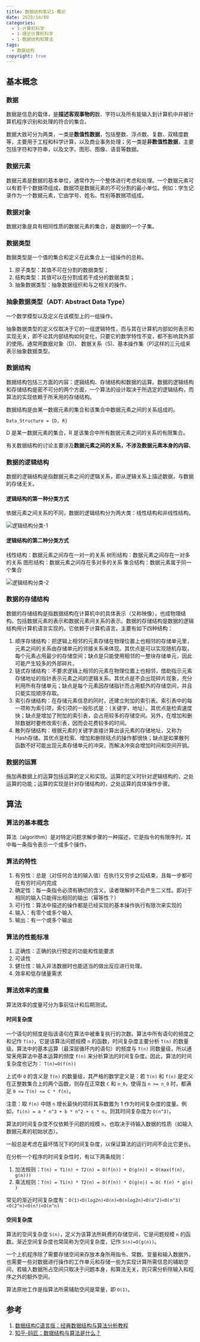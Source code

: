 ```yaml
---
title: 数据结构笔记1-概论
date: 2020/10/08
categories:
  - 3-计算机科学
  - 1-理论计算机科学
  - 1-数据结构和算法
tags:
  - 数据结构
copyright: true
---
```


##  基本概念

### 数据

数据是信息的载体，是**描述客观事物的**数、字符以及所有能输入到计算机中并被计算机程序识别和处理的符合的集合。

数据大致可分为两类，一类是**数值性数据**，包括整数、浮点数、复数、双精度数等，主要用于工程和科学计算，以及商业事务处理；另一类是**非数值性数据**，主要包括字符和字符串，以及文字、图形、图像、语音等数据。

### 数据元素

数据元素是数据的基本单位，通常作为一个整体进行考虑和处理。一个数据元素可以有若干个数据项组成，数据项是数据元素的不可分割的最小单位。例如：学生记录作为一个数据元素，它由学号、姓名、性别等数据项组成。

### 数据对象

数据对象是具有相同性质的数据元素的集合，是数据的一个子集。

### 数据类型

数据类型是一个值的集合和定义在此集合上一组操作的总称。

1. 原子类型：其值不可在分割的数据类型；
2. 结构类型：其值可以在分割成若干成分的数据类型；
3. 抽象数据类型：抽象数据组织和与之相关的操作。

### 抽象数据类型（ADT: Abstract Data Type）

一个数学模型以及定义在该模型上的一组操作。

抽象数据类型的定义仅取决于它的一组逻辑特性，而与其在计算机内部如何表示和实现无关，即不论其内部结构如何变化，只要它的数学特性不变，都不影响其外部的使用。通常用数据对象（D)、 数据关系（S)、基本操作集（P)这样的三元组来表示抽象数据类型。

### 数据结构

数据结构包括三方面的内容：逻辑结构、存储结构和数据的运算。数据的逻辑结构和存储结构是密不可分的两个方面，一个算法的设计取决于所选定的逻辑结构，而算法的实现依赖于所釆用的存储结构。

数据结构是由某一数据元素的集合和该集合中数据元素之间的关系组成的。

`Data_Structure = {D, R}`

D 是某一数据元素的集合，R 是该集合中所有数据元素之间的关系的有限集合。

有关数据结构的讨论主要涉及**数据元素之间的关系，不涉及数据元素本身的内容**。

### 数据的逻辑结构

数据的逻辑结构是指数据元素之间的逻辑关系，即从逻辑关系上描述数据，与数据的存储无关。

#### 逻辑结构的第一种分类方式

依据元素之间关系的不同，数据的逻辑结构分为两大类：线性结构和非线性结构。

![逻辑结构分类-1][1]

#### 逻辑结构的第二种分类方式

线性结构：数据元素之间存在一对一的关系
树形结构：数据元素之间存在一对多的关系
图形结构：数据元素之间存在多对多的关系
集合结构：数据元素属于同一个集合

![逻辑结构分类-2][4]

### 数据的存储结构

数据的存储结构是指数据结构在计算机中的具体表示（又称映像），也成物理结构。包括数据元素的表示和数据元素间关系的表示。数据的存储结构是数据的逻辑结构用计算机语言实现的。它依赖于计算机语言。主要有如下四种结构：
1. 顺序存储结构：把逻辑上相邻的元素存储在物理位置上也相邻的存储单元里，元素之间的关系由存储单元的邻接关系来体现。其优点是可以实现随机存取，每个元素占用最少的存储空间；缺点是只能使用相邻的一整块存储单元，因此可能产生较多的外部碎片。
2. 链式存储结构：不要求逻辑上相邻的元素在物理位置上也相邻，借助指示元素存储地址的指针表示元素之间的逻辑关系。其优点是不会出现碎片现象，充分利用所有存储单元；缺点是每个元素因存储指针而占用额外的存储空间，并且只能实现顺序存取。
3. 索引存储结构：在存储元素信息的同时，还建立附加的索引表。索引表中的每一项称为索引项，索引项的一般形式是：（关键字，地址）。其优点是检索速度快；缺点是增加了附加的索引表，会占用较多的存储空间。另外，在增加和删除数据时要修改索引表，因而会花费较多的时间。
4. 散列存储结构：根据元素的关键字直接计算出该元素的存储地址，又称为Hash存储。其优点是检索、增加和删除结点的操作都很快；缺点是如果散列函数不好可能出现元素存储单元的冲突，而解决冲突会增加时间和空间开销。

### 数据的运算

施加再数据上的运算包括运算的定义和实现。运算的定义时针对逻辑结构的，之处运算的功能；运算的实现是针对存储结构的，之处运算的具体操作步骤。

## 算法

### 算法的基本概念

算法（algorithm）是对特定问题求解步骤的一种描述，它是指令的有限序列，其中每一条指令表示一个或多个操作。

### 算法的特性

1. 有穷性：总是（对任何合法的输入值）在执行又穷步之后结束，且每一步都可在有穷时间内完成
2. 确定性：每一条指令必须有确切的含义，读者理解时不会产生二义性。即对于相同的输入只能得出相同的输出（幂等性？）
3. 可行性：算法中描述的操作都是已经实现的基本操作执行有限次来实现的
4. 输入：有零个或多个输入
5. 输出：有一个或多个输出

### 算法的性能标准

1. 正确性：正确的执行预定的功能和性能要求
2. 可读性
3. 健壮性：输入非法数据时也能适当的做出反应进行处理。
4. 效率和低存储量需求

### 算法效率的度量

算法效率的度量可分为事前估计和后期测试。

#### 时间复杂度

一个语句的频度是指该语句在算法中被重复执行的次数。算法中所有语句的频度之和记作 `T(n)`，它是该算法问题规模 `n` 的函数，时间复杂度主要分析 `T(n)` 的数量级。算法中的基本运算（最深层循环内的语句）的频度与 `T(n)` 同数量级，所以通常釆用算法中基本运算的频度  `f(n)` 来分析算法的时间复杂度。因此，算法的时间复杂度也记为：
`T(n)=O(f(n))`

上式中 `O` 的含义是 `T(n)` 的数量级，其严格的数学定义是：若 `T(n)` 和 `f(n)` 是定义在正整数集合上的两个函数，则存在正常数 `C` 和 `n_0`，使得当 `n >= n_0` 时，都满足 `0 <= T(n) <= C * f(n)`。

注意：取 `f(n)` 中随 `n` 增长最快的项将其系数置为 1 作为时间复杂度的度量。例如，`fi(n) = a * n^3 + b * n^2 + c * n`，则其时间复杂度为 `O(n^3)`。

算法的时间复杂度不仅依赖于问题的规模 `n`，也取决于待输入数据的性质（如输入数据元素的初始状态）。

一般总是考虑在最坏情况下的时间复杂度，以保证算法的运行时间不会比它更长。

在分析一个程序的时间复杂性时，有以下两条规则：

1. 加法规则：`T(n) = T1(n) + T2(n) = O(f(n)) + O(g(n)) = O(max(f(n), g(n)))`
2. 乘法规则：`T(n) = T1(n) * T2(n) = O(f(n)) * O(g(n)) = O( f(n) * g(n) )`

常见的渐近时间复杂度有：`O(1)<O(log2n)<O(n)<O(nlog2n)<O(n^2)<O(n^3)<O(2^n)<O(n!)<O(n^n)`

#### 空间复杂度

算法的空间复杂度 `S(n)`，定义为该算法所耗费的存储空间，它是问题规模 `n` 的函数。渐近空间复杂度也常简称为空间复杂度，记作 `S(n)=O(g(n))`。

一个上机程序除了需要存储空间来存放本身所用指令、常数、变量和输入数据外，也需要一些对数据进行操作的工作单元和存储一些为实现计算所需信息的辅助空间，若输入数据所占空间只取决于问题本身，和算法无关，则只需分析除输入和程序之外的额外空间。

算法原地工作是指算法所需辅助空间是常量，即 `O(1)`。

## 参考
1. [数据结构C语言版：经典数据结构与算法分析教程][3]
2. [知乎-码匠：数据结构与算法是什么？][5]

[1]: https://img.blanc.site//wiki/img/20201019000530.png
[2]: https://img.blanc.site//wiki/img/20201019003344.JPG
[3]: http://c.biancheng.net/cpp/shujujiegou/
[4]: https://img.blanc.site//wiki/img/20201106203719.jpg
[5]: https://zhuanlan.zhihu.com/p/146430058